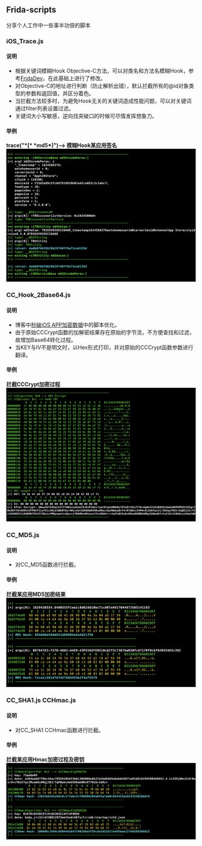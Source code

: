 ## Frida-scripts
分享个人工作中一些事半功倍的脚本
### iOS_Trace.js
#### 说明
* 根据关键词模糊Hook Objective-C方法，可以对类名和方法名模糊Hook，参考[FridaDev](https://github.com/houugen/FridaDev)，在此基础上进行了修改。
* 对Objective-C的地址进行判断（防止解析出错），默认拦截所有的@id对象类型的参数和返回值，并区分着色。
* 当拦截方法较多时，为避免Hook无关的关键词造成性能问题，可以对关键词通过filter列表设置过滤。
* 关键词大小写敏感，逆向找突破口的时候可尽情发挥想象力。
#### 举例
**trace("\*[\* \*md5\*]")--> 模糊Hook某应用签名**
![](./Images/trace_md5.png)

### CC_Hook_2Base64.js
#### 说明
* 博客中[秒破iOS APP加密数据](https://la0s.github.io/2018/12/07/iOS_Crypto/)中的脚本优化。  
* 由于原始CCCrypt函数的加解密结果存在原始的字节流，不方便查找和过滤，故增加Base64转化过程。
* 当KEY与IV不是明文时，以Hex形式打印，并对原始的CCCrypt函数参数进行翻译。
#### 举例
**拦截CCCrypt加密过程**
![](./Images/CC_Hook_2Base64.png)

### CC_MD5.js
#### 说明
* 对CC_MD5函数进行拦截。  
#### 举例
**拦截某应用MD5加密结果**
![](./Images/CC_MD5.png)

### CC_SHA1.js  CCHmac.js
#### 说明
* 对CC_SHA1  CCHmac函数进行拦截。
#### 举例
**拦截某应用Hmac加密过程及密钥**
![](./Images/CCHmac.png)

